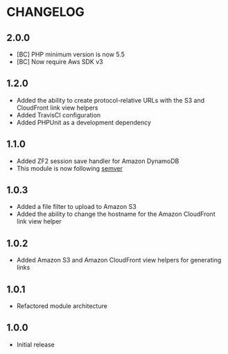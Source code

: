 CHANGELOG
=========

## 2.0.0

* [BC] PHP minimum version is now 5.5
* [BC] Now require Aws SDK v3

## 1.2.0

* Added the ability to create protocol-relative URLs with the S3 and CloudFront link view helpers
* Added TravisCI configuration
* Added PHPUnit as a development dependency

## 1.1.0

* Added ZF2 session save handler for Amazon DynamoDB
* This module is now following [semver](http://semver.org/)

## 1.0.3

* Added a file filter to upload to Amazon S3
* Added the ability to change the hostname for the Amazon CloudFront link view helper

## 1.0.2

* Added Amazon S3 and Amazon CloudFront view helpers for generating links

## 1.0.1

* Refactored module architecture

## 1.0.0

* Initial release

